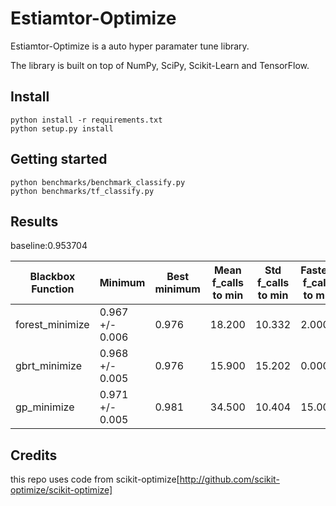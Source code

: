 Estiamtor-Optimize
==================

Estiamtor-Optimize is a auto hyper paramater tune library.

The library is built on top of NumPy, SciPy, Scikit-Learn and TensorFlow.

Install
-------
    python install -r requirements.txt
    python setup.py install


Getting started
---------------
    python benchmarks/benchmark_classify.py
    python benchmarks/tf_classify.py

Results
-------
baseline:0.953704

|Blackbox Function| Minimum | Best minimum | Mean f_calls to min | Std f_calls to min | Fastest f_calls to min
------------------|----------|-----------|---------------------|--------------------|-----------------------
| forest_minimize | 0.967 +/- 0.006 | 0.976 | 18.200 | 10.332 | 2.000
| gbrt_minimize | 0.968 +/- 0.005 | 0.976 | 15.900 | 15.202 | 0.000
| gp_minimize | 0.971 +/- 0.005 | 0.981 | 34.500 | 10.404 | 15.000

Credits
-------
this repo uses code from scikit-optimize[http://github.com/scikit-optimize/scikit-optimize]
